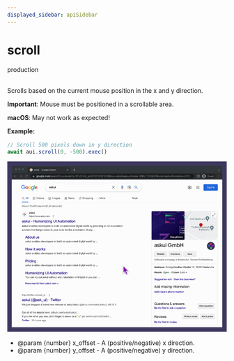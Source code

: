 ```yaml
---
displayed_sidebar: apiSidebar
---
```

# scroll
<span class="theme-doc-version-badge badge badge--success">production</span><br/><br/>

Scrolls based on the current mouse position in the x and y direction.

**Important**: Mouse must be positioned in a scrollable area.

**macOS**: May not work as expected!

**Example:**
```typescript 
// Scroll 500 pixels down in y direction
await aui.scroll(0, -500).exec()
```
![](/img/gif/scroll.gif)

   * @param {number} x_offset - A (positive/negative) x direction.
   * @param {number} y_offset - A (positive/negative) y direction.
